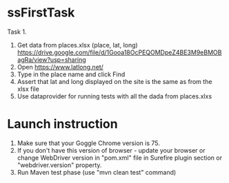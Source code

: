# ssFirstTask
Task 1.
1. Get data from places.xlsx (place, lat, long) https://drive.google.com/file/d/1Gooa18OcPEQOMDpeZ4BE3M9eBMOBagRa/view?usp=sharing
2. Open https://www.latlong.net/
3. Type in the place name and click Find
4. Assert that lat and long displayed on the site is the same as from the xlsx file
5. Use dataprovider for running tests with all the dada from places.xlxs

# Launch instruction
1. Make sure that your Goggle Chrome version is 75.
2. If you don't have this version of browser - update your browser or change WebDriver version in "pom.xml" file in Surefire plugin section or "webdriver.version" property.
4. Run Maven test phase (use "mvn clean test" command)
